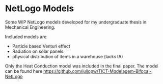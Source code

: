 # NetLogo Models
Some WIP NetLogo models developed for my undergraduate thesis in Mechanical Engineering.

Included models are: 
- Particle based Venturi effect
- Radiation on solar panels
- physical distribution of items in a warehouse (lacks IA)

Only the Heat Conduction model was included in the final paper. The model can be found here https://github.com/juliopw/TICT-Modelagem-Bifocal-NetLogo
